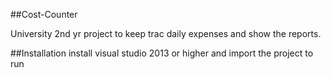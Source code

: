 ##Cost-Counter

University 2nd yr project to keep trac daily expenses and show the reports.

##Installation
install visual studio 2013 or higher and import the project to run
